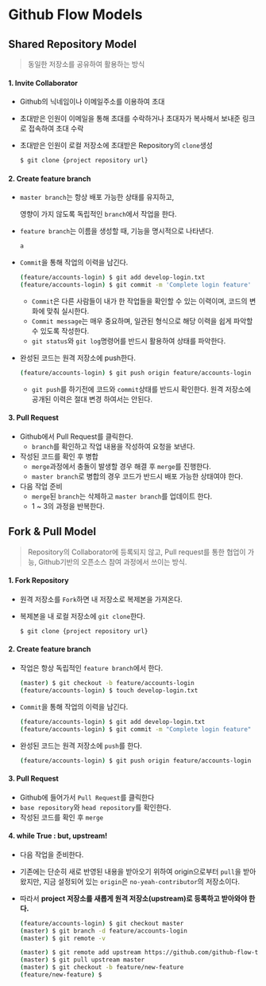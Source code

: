 # Github Flow Models

## Shared Repository Model

> 동일한 저장소를 공유하여 활용하는 방식

#### 1. Invite Collaborator

- Github의 닉네임이나 이메일주소를 이용하여 초대

- 초대받은 인원이 이메일을 통해 초대를 수락하거나 초대자가 복사해서 보내준 링크로 접속하여 초대 수락

- 초대받은 인원이 로컬 저장소에 초대받은 Repository의 `clone`생성

  ```bash
  $ git clone {project repository url}
  ```



#### 2. Create feature branch

- `master branch`는 항상 배포 가능한 상태를 유지하고, 

  영향이 가지 않도록 독립적인 `branch`에서 작업을 한다.

- `feature branch`는 이름을 생성할 때, 기능을 명시적으로 나타낸다.

  ```bash
  a
  ```

- `Commit`을 통해 작업의 이력을 남긴다.

  ```bash
  (feature/accounts-login) $ git add develop-login.txt
  (feature/accounts-login) $ git commit -m 'Complete login feature'
  ```

  - `Commit`은 다른 사람들이 내가 한 작업들을 확인할 수 있는 이력이며, 코드의 변화에 맞춰 실시한다.
  - `Commit message`는 매우 중요하며, 일관된 형식으로 해당 이력을 쉽게 파악할 수 있도록 작성한다.
  - `git status`와 `git log`명령어를 반드시 활용하여 상태를 파악한다.

- 완성된 코드는 원격 저장소에 push한다.

  ```bash
  (feature/accounts-login) $ git push origin feature/accounts-login
  ```

  - `git push`를 하기전에 코드와 `commit`상태를 반드시 확인한다. 원격 저장소에 공개된 이력은 절대 변경 하여서는 안된다.



#### 3. Pull Request

- Github에서 Pull Request를 클릭한다.
  - `branch`를 확인하고 작업 내용을 작성하여 요청을 보낸다.
- 작성된 코드를 확인 후 병합
  - `merge`과정에서 충돌이 발생할 경우 해결 후 `merge`를 진행한다.
  - `master branch`로 병합의 경우 코드가 반드시 배포 가능한 상태여야 한다.
- 다음 작업 준비
  - `merge`된 `branch`는 삭제하고 `master branch`를 업데이트 한다.
  - 1 ~ 3의 과정을 반복한다.

 

 

## Fork & Pull Model

> Repository의 Collaborator에 등록되지 않고, Pull request를 통한 협업이 가능, Github기반의 오픈소스 참여 과정에서 쓰이는 방식.

#### 1. Fork Repository

- 원격 저장소를 `Fork`하면 내 저장소로 복제본을 가져온다.

- 복제본을 내 로컬 저장소에 `git clone`한다.

  ```bash
  $ git clone {project repository url}
  ```



#### 2. Create feature branch

- 작업은 항상 독립적인 `feature branch`에서 한다.

  ```bash
  (master) $ git checkout -b feature/accounts-login
  (feature/accounts-login) $ touch develop-login.txt
  ```

- `Commit`을 통해 작업의 이력을 남긴다.

  ```bash
  (feature/accounts-login) $ git add develop-login.txt
  (feature/accounts-login) $ git commit -m "Complete login feature"
  ```

- 완성된 코드는 원격 저장소에 `push`를 한다.

  ```bash
  (feature/accounts-login) $ git push origin feature/accounts-login
  ```



#### 3. Pull Request

- Github에 들어가서 `Pull Request`를 클릭한다
- `base repository`와 `head repository`를 확인한다.
- 작성된 코드를 확인 후 `merge`



#### 4. while True : but, upstream!

- 다음 작업을 준비한다.

- 기존에는 단순히 새로 반영된 내용을 받아오기 위하여 origin으로부터 `pull`을 받아왔지만, 지금 설정되어 있는 `origin`은 `no-yeah-contributor`의 저장소이다.

- 따라서 **project 저장소를 새롭게 원격 저장소(upstream)로 등록하고 받아와야 한다.**

  ```bash
  (feature/accounts-login) $ git checkout master
  (master) $ git branch -d feature/accounts-login
  (master) $ git remote -v
  ```

  ```bash
  (master) $ git remote add upstream https://github.com/github-flow-tutorials/fork-pull-model.git
  (master) $ git pull upstream master
  (master) $ git checkout -b feature/new-feature
  (feature/new-feature) $
  ```

   

 